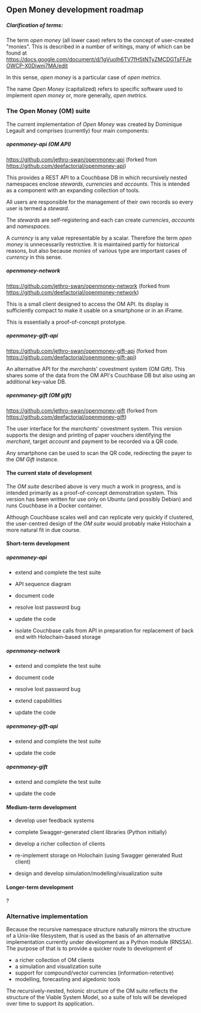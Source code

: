 ## Open Money development roadmap

##### Clarification of terms:

The term _open money_ (all lower case) refers to the concept of user-created 
"monies". This is described in a number of writings, many of which can be 
found at https://docs.google.com/document/d/1gVuolh6TV7fH5tNTyZMCDGTsFFJeOWCP-X0Diwnj7MA/edit

In this sense, _open money_ is a particular case of _open metrics_.

The name _Open Money_ (capitalized) refers to specific software used to 
implement _open money_ or, more generally, _open metrics_.

### The Open Money (OM) suite

The current implementation of _Open Money_ was created by Dominique Legault and
comprises (currently) four main components:

##### openmoney-api (OM API)

https://github.com/jethro-swan/openmoney-api (forked from https://github.com/deefactorial/openmoney-api)

This provides a REST API to a Couchbase DB in which recursively nested 
namespaces enclose _stewards_, _currencies_ and _accounts_. This is intended as
a component with an expanding collection of tools.

All users are responsible for the management of their own records so every user
is termed a _steward_.

The _stewards_ are self-registering and each can create _currencies_, _accounts_
and _namespaces_.

A _currency_ is any value representable by a scalar. Therefore the term _open
money_ is unnecessarily restrictive. It is maintained partly for historical 
reasons, but also because _monies_ of various type are important cases of 
_currency_ in this sense.

##### openmoney-network

https://github.com/jethro-swan/openmoney-network (forked from https://github.com/deefactorial/openmoney-network)

This is a small client designed to access the OM API. Its display is sufficiently
compact to make it usable on a smartphone or in an iFrame.

This is essentially a proof-of-concept prototype.

##### openmoney-gift-api

https://github.com/jethro-swan/openmoney-gift-api (forked from https://github.com/deefactorial/openmoney-gift-api)

An alternative API for the _merchants_' covestment system (OM Gift). This shares
some of the data from the OM API's Couchbase DB but also using an additional
key-value DB. 

##### openmoney-gift (OM gift)

https://github.com/jethro-swan/openmoney-gift (forked from https://github.com/deefactorial/openmoney-gift)

The user interface for the _merchants_' covestment system. This version supports
the design and printing of paper vouchers identifying the _merchant_, target 
_account_ and payment to be recorded via a QR code.

Any smartphone can be used to scan the QR code, redirecting the payer to the _OM
Gift_ instance.

#### The current state of development

The _OM suite_ described above is very much a work in progress, and is intended
primarily as a proof-of-concept demonstration system. This version has been
written for use only on Ubuntu (and possibly Debian) and runs Couchbase in a 
Docker container.

Although Couchbase scales well and can replicate very quickly if clustered, the
user-centred design of the _OM suite_ would probably make Holochain a more 
natural fit in due course.

  
#### Short-term development

##### openmoney-api

- extend and complete the test suite

- API sequence diagram

- document code

- resolve lost password bug

- update the code

- isolate Couchbase calls from API in preparation for replacement of back end
  with Holochain-based storage

##### openmoney-network

- extend and complete the test suite

- document code

- resolve lost password bug

- extend capabilities

- update the code

##### openmoney-gift-api

- extend and complete the test suite

- update the code

##### openmoney-gift

- extend and complete the test suite

- update the code

#### Medium-term development

- develop user feedback systems

- complete Swagger-generated client libraries (Python initially)

- develop a richer collection of clients

- re-implement storage on Holochain (using Swagger generated Rust client)

- design and develop simulation/modelling/visualization suite

#### Longer-term development

?

### Alternative implementation

Because the recursive namespace structure naturally mirrors the structure of a 
Unix-like filesystem, that is used as the basis of an alternative implementation
currently under development as a Python module (RNSSA). The purpose of that is 
to provide a quicker route to development of
- a richer collection of OM clients 
- a simulation and visualization suite
- support for compound/vector currencies (information-retentive)
- modelling, forecasting and algedonic tools 

The recursively-nested, holonic structure of the OM suite reflects the 
structure of the Viable System Model, so a suite of tols will be developed over
time to support its application.
